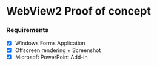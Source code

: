 # WebView2 Proof of concept

### Requirements
- [x] Windows Forms Application
- [x] Offscreen rendering + Screenshot
- [x] Microsoft PowerPoint Add-in